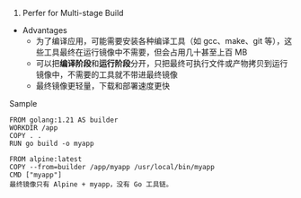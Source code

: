 

1. Perfer for Multi-stage Build
  - Advantages 
    - 为了编译应用，可能需要安装各种编译工具（如 gcc、make、git 等），这些工具最终在运行镜像中不需要，但会占用几十甚至上百 MB
    - 可以把**编译阶段**和**运行阶段**分开，只把最终可执行文件或产物拷贝到运行镜像中，不需要的工具就不带进最终镜像
    - 最终镜像更轻量，下载和部署速度更快

Sample
```
FROM golang:1.21 AS builder
WORKDIR /app
COPY . .
RUN go build -o myapp

FROM alpine:latest
COPY --from=builder /app/myapp /usr/local/bin/myapp
CMD ["myapp"]
最终镜像只有 Alpine + myapp，没有 Go 工具链。
```

